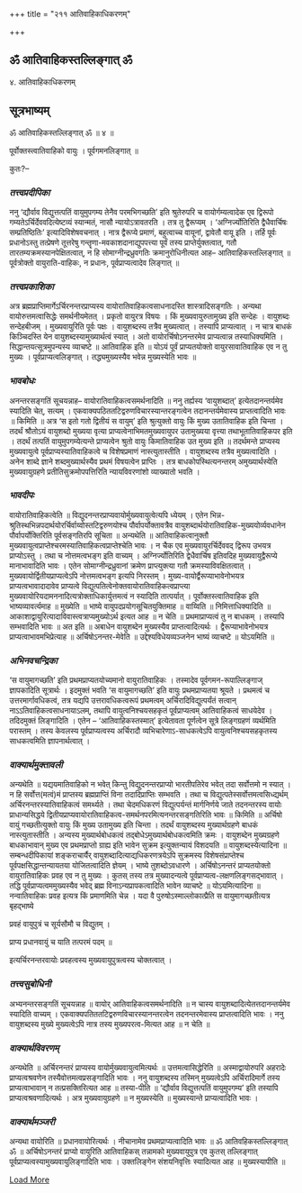 +++
title = "२११ आतिवाहिकाधिकरणम्"

+++


## ॐ आतिवाहिकस्तल्लिङ्गात् ॐ

४. आतिवाहिकाधिकरणम्

## **सूत्रभाष्यम्**

ॐ आतिवाहिकस्तल्लिङ्गात् ॐ ॥ ४ ॥

पूर्वोक्तस्त्वातिवाहिको वायुः । पूर्वगमनलिङ्गात् ॥

कुतः?–

### ***तत्त्वप्रदीपिका***

ननु ‘द्यौर्वाव विद्युत्तत्पतिं वायुमुपगम्य तेनैव परमभिगच्छति’ इति श्रुतेरुपरि च वायोर्गम्यत्वादेक एव द्विरूपो गम्यतेऽर्चिर्देववदित्येष्टव्यं स्यान्मतं, नासौ न्यायोऽत्रावतरति । तत्र तु द्वैरूप्यम् । ‘अग्निर्ज्योतिरिति द्वैधैवार्चिषः सम्प्रतिष्ठितिः’ इत्यादिविशेषवचनात् । नात्र द्वैरूप्ये प्रमाणं, बहुत्वाच्च वायूनां, द्वावेतौ वायू इति । तर्हि पूर्वः प्रधानोऽस्तु तत्प्रेषणे तूत्तरेषु गन्तॄणा-मवकाशदानाद्युपपत्त्या पूर्वं तस्य प्राप्तेर्युक्तत्वात्, गतौ तारतम्यक्रमस्यानपेक्षितत्वात्, न हि सोमाग्नीन्द्रध्रुवगतिः क्रमानुरोधिनीत्यत आह– आतिवाहिकस्तल्लिङ्गात् ॥ पूर्वत्रोक्तो वायुराति-वाहिकः, न प्रधानः, पूर्वप्राप्यत्वादेव लिङ्गात् ॥

### ***तत्त्वप्रकाशिका***

अत्र ब्रह्मप्राप्तिमार्गेऽर्चिरनन्तरप्राप्यस्य वायोरातिवाहिकत्वसाधनादस्ति शास्त्रादिसङ्गतिः । अन्यथा वायोरुत्तमत्वासिद्धेः समर्थनीयमेतत् । प्रकृतो वायुरत्र विषयः । किं मुख्यवायुरुतामुख्य इति सन्देहः । वायुशब्दः सन्देहबीजम् । मुख्यवायुरिति पूर्वः पक्षः । वायुशब्दस्य तत्रैव मुख्यत्वात् । तस्यापि प्राप्यत्वात् । न चात्र बाधकं किञ्चिदस्ति येन वायुशब्दस्यामुख्यार्थत्वं स्यात् । अतो वायोरर्चिषोऽनन्तरमेव प्राप्यत्वान्न तस्याधिक्यमिति । सिद्धान्तयत्सूत्रमुपन्यस्य व्याचष्टे ॥ आतिवाहिक इति ॥ योऽयं पूर्वं प्राप्यतयोक्तो वायुरसावातिवाहिक एव न तु मुख्यः । पूर्वप्राप्यत्वलिङ्गात् । तद्ध्यमुख्यस्यैव भवेन्न मुख्यस्येति भावः ॥

### ***भावबोधः***

अनन्तरसङ्गतिं सूचयन्नाह– वायोरातिवाहिकत्वसमर्थनादिति ॥ ननु तर्ह्यस्य ‘वायुशब्दात्’ इत्येतदानन्तर्यमेव स्यादिति चेत्, सत्यम् । एकवाक्यपठिततटिद्वरुणविचारस्यान्तरङ्गत्वेन तदानन्तर्यमेवास्य प्राप्तत्वादिति भावः ॥ किमिति ॥ अत्र ‘स इतो गतो द्वितीयं स वायुम्’ इति श्रुत्युक्तो वायुः किं मुख्य उतातिवाहिक इति चिन्ता । तदर्थं श्रौतोऽयं वायुशब्दो मुख्यया वृत्या प्राप्यत्वेनाभिमतमुख्यवायुपर उतामुख्यया वृत्त्या तथाभूतातिवाहिकपर इति । तदर्थं तत्पतिं वायुमुपगम्येत्यन्ते प्राप्यत्वेन श्रुतो वायुः किमातिवाहिक उत मुख्य इति ॥ तदर्थमन्ते प्राप्यस्य मुख्यवायुत्वे पूर्वप्राप्यस्यातिवाहिकत्वे च विशेषप्रमाणं नास्त्युतास्तीति । वायुशब्दस्य तत्रैव मुख्यत्वादिति । अनेन शाब्दे ज्ञाने शब्दमुख्यार्थस्यैव प्रथमं विषयत्वेन प्राप्तिः । तत्र बाधकोपस्थित्यनन्तरम् अमुख्यार्थस्येति मुख्यवायुग्रहणे प्रतीतिसुक्रमोपपत्तिरिति न्यायविवरणांशो व्याख्यातो भवति ।

### ***भावदीपः***

वायोरातिवाहिकत्वेति ॥ विद्युदनन्तरप्राप्यवायोर्मुख्यवायुत्वेत्यपि ध्येयम् । एतेन भिन्न-श्रुतिस्थभिन्नपदार्थयोरर्चिर्वाय्वोस्तटिद्वरुणयोश्च पौर्वापर्योक्तावत्रैव वायुशब्दार्थयोरातिवाहिक-मुख्ययोर्व्यवधानेन पौर्वापर्योक्तिरिति पूर्वसङ्गतिरपि सूचिता ॥ अन्यथेति ॥ आतिवाहिकत्वानुक्तौ मुख्यवायुत्वप्राप्तेश्चरमस्यातिवाहिकत्वप्राप्तेश्चेति भावः । न चैक एव मुख्यवायुरर्चिर्देववद् द्विरूप उभयत्र प्राप्योऽस्तु । तथा च नोत्तमत्वभङ्ग इति वाच्यम् । अग्निर्ज्योतिरिति द्वेधैवार्चिष इतिवदिह मुख्यवायुद्वैरूप्ये मानाभावादिति भावः । एतेन सोमाग्नीन्द्रध्रुवानां क्रमेण प्राप्त्युक्त्या गतौ क्रमस्याविवक्षितत्वात् । मुख्यवायोर्द्वितीयप्राप्यत्वेऽपि नोत्तमत्वभङ्ग इत्यपि निरस्तम् । मुख्य-वायोर्द्वैरूप्याभावेनोभयत्र प्राप्यत्वभावादादावेव प्राप्यत्वे विद्युत्पतित्वेनोक्तवायोरातिवाहिकत्वप्राप्त्या मुख्यवायोरियदामननादित्यत्रोक्ताधिकार्युत्तमत्वं न स्यादिति तात्पर्यात् । पूर्वोक्तस्त्वातिवाहिक इति भाष्यव्यावर्त्यमाह ॥ मुख्येति ॥ भाष्ये वायुपदप्रयोगसूचितयुक्तिमाह ॥ वाय्विति ॥ निमित्ताधिक्यादिति ॥ आकाशाद्वायुरित्यादाविवास्त्वत्राप्यमुख्योऽर्थ इत्यत आह ॥ न चेति ॥ प्रथमाप्राप्यत्वं तु न बाधकम् । तस्यापि सम्भवादिति भावः ॥ अत इति ॥ अबाधेन वायुशब्देन मुख्यस्यैव प्राप्तत्वादित्यर्थः । द्वैरूप्याभावेनोभयत्र प्राप्यत्वाभावमभिप्रेत्याह ॥ अर्चिषोऽनन्तर-मेवेति ॥ उद्देश्यविधेयव्यञ्जनेन भाष्यं व्याचष्टे ॥ योऽयमिति ॥

### ***अभिनवचन्द्रिका***

‘स वायुमागच्छति’ इति प्रथमप्राप्यतयोच्यमानो वायुरातिवाहिकः । तस्मादेव पूर्वगमन-रूपाल्लिङ्गाज् ज्ञापकादिति सूत्रार्थः । इदमुक्तं भवति ‘स वायुमागच्छति’ इति वायुः प्रथमप्राप्यतया श्रूयते । प्रथमत्वं च उत्तरमार्गावधिकत्वं, तत्र यद्यपि उत्तरावधिकत्वरूपं प्रथमत्वम् अर्चिरादिविद्युत्पर्यंतं सत्वान् नाऽऽतिवाहिकत्वसाधनायाऽलम्, तथापि वायुत्वनिश्चयसहकृतं पूर्वप्राप्यत्वम् आतिवाहिकत्वं साधयेदेव । तदिदमुक्तं लिङ्गादिति । एतेन – ‘आतिवाहिकस्तस्मात्’ इत्येतावता पूर्णत्वेन सूत्रे लिङ्गग्रहणं व्यर्थमिति परास्तम् । तस्य केवलस्य पूर्वप्राप्यत्वस्य अर्चिरादौ व्यभिचारेणाऽ-साधकत्वेऽपि वायुत्वनिश्चयसहकृतस्य साधकत्वमिति ज्ञापनार्थत्वात् ।

### ***वाक्यार्थमुक्तावली***

अन्यथेति ॥ यद्ययमातिवाहिको न भवेत् किन्तु विद्युदनन्तरप्राप्यो भारतीपतिरेव भवेत् तदा सर्वोत्तमो न स्यात् । न हि सर्वोत्त(मत्वं)मं प्राप्तस्य ब्रह्मप्राप्तिं विना तदादिप्राप्तिः सम्भवति । तथा च विद्युत्पतेस्सर्वोत्तमत्वसिध्द्यर्थम् अर्चिरनन्तरस्यातिवाहिकत्वं समर्थ्यते । तथा चेदमधिकरणं विद्युत्पर्यन्तं मार्गनिर्णये जाते तदनन्तरस्य वायोः प्राधान्यसिद्धये द्वितीयप्राप्यवायोरातिवाहिकत्व-समर्थनपरमित्यनन्तरसङ्गतिरिति भावः ॥ किमिति ॥ अर्चिषो वायुं गच्छतीत्युक्तो वायुः किं मुख्य उतामुख्य इति चिन्ता । तदर्थं वायुशब्दस्य मुख्यार्थग्रहणे बाधकं नास्त्युतास्तीति । अन्यस्य मुख्यार्थबोधकत्वं तद्बोधेऽमुख्यार्थबोधकत्वमिति क्रमः । वायुशब्देन मुख्यग्रहणे बाधकाभावान् मुख्य एव प्रथमप्राप्तो ग्राह्य इति भावेन सुक्रम इत्युक्तन्यायं विशदयति ॥ वायुशब्दस्येत्यादिना ॥ सम्बन्धदीपिकायां शङ्कराचार्यैर् वायुशब्दादित्याद्यधिकरणत्रयेऽपि सुक्रमस्य विशेषसंप्राप्तेश्च पूर्वपक्षसिद्धान्तन्यायतया योजितत्वादिति ज्ञेयम् । भाष्ये तुशब्दोऽवधारणे । अर्चिषोऽनन्तरं प्राप्यतयोक्तो वायुरातिवाहिकः प्रवह एव न तु मुख्यः । कुतस् तस्य तत्र मुख्यादन्यत्वे पूर्वप्राप्यत्व-लक्षणलिङ्गसद्भावात् । तद्धि पूर्वप्राप्यत्वममुख्यस्यैव भवेद् ब्रह्म विनाऽन्यप्रापकत्वादिति भावेन व्याचष्टे ॥ योऽयमित्यादिना ॥ नन्वातिवाहिकः प्रवह इत्यत्र किं प्रमाणमिति चेन्न । यदा वै पुरुषोऽस्माल्लोकात्प्रैति स वायुमागच्छतीत्यत्र बृहद्भाष्ये

प्रवहं वायुपुत्रं च सूर्यसौमौ च विद्युतम् ।

प्राप्य प्रधानवायुं च याति तत्परमं पदम् ॥

इत्यर्चिरनन्तरवायोः प्रवहत्वस्य मुख्यवायुपुत्रत्वस्य चोक्तत्वात् ।

### ***तत्त्वसुबोधिनी***

अभ्यनन्तरसङ्गतिं सूचयन्नाह ॥ वायोर् आतिवाहिकत्वसमर्थनादिति ॥ न चास्य वायुशब्दादित्येतत्तदानन्तर्यमेव स्यादिति वाच्यम् । एकवाक्यपतिततटिद्वरुणविचारस्यानन्तरत्वेन तदनन्तरमेवास्य प्राप्तत्वादिति भावः । ननु वायुशब्दस्य मुख्ये मुख्यत्वेऽपि नात्र तस्य मुख्यपरत्व-मित्यत आह ॥ न चेति ॥

### ***वाक्यार्थविवरणम्***

अन्यथेति ॥ अर्चिरनन्तरं प्राप्यस्य वायोर्मुख्यवायुत्वमित्यर्थः ॥ उत्तमत्वासिद्धेरिति ॥ अस्माद्वायोरुपरि अहरादेः प्राप्यत्वश्रवणेन तस्यैवोत्तमत्वप्रसङ्गादिति भावः । ननु वायुशब्दस्य तस्मिन् मुख्यत्वेऽपि अर्चिरादिमार्गे तस्य प्राप्यत्वाभावान् न तत्प्रसक्तिरित्यत आह ॥ तस्या-पीति ॥ ‘द्यौर्वाव विद्युत्तत्पतिं वायुमुपगम्य’ इति तस्यापि प्राप्यत्वश्रवणादित्यर्थः । अत्र मुख्यवायुग्रहणे ॥ न मुख्यस्येति ॥ मुख्यस्यान्ते प्राप्यत्वादिति भावः ।

### ***वाक्यार्थमञ्जरी***

अन्यथा वायोरिति ॥ प्रधानवायोरित्यर्थः । नीचानामेव प्रथमप्राप्यत्वादिति भावः ॥ ॐ आतिवहिकस्तल्लिङ्गात् ॐ ॥ अर्चिषोऽनन्तरं प्राप्यो वायुरिति आतिवाहिकस् तन्नामको मुख्यवायुपुत्र एव कुतस् तल्लिङ्गात् पूर्वप्राप्यत्वस्यामुख्यवायुलिङ्गादिति भावः । उक्तलिङ्गेन संशयनिवृत्तिः स्यादित्यत आह ॥ मुख्यस्यापीति ॥





[Load More](javaऽcriptःvoid(0))


